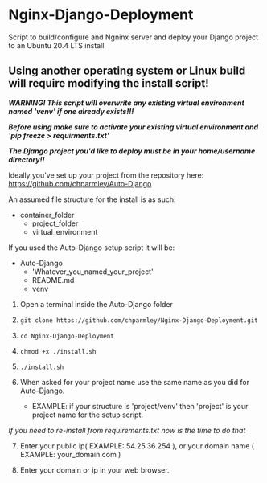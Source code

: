# Nginx-Django-Deployment
Script to build/configure and Ngninx server and deploy your Django project to an Ubuntu 20.4 LTS install

Using another operating system or Linux build will require modifying the install script!
----------------------------------------------------------------------------------------

   ***WARNING! This script will overwrite any existing virtual environment named 'venv' if one already exists!!!***

   ***Before using make sure to activate your existing virtual environment and 'pip freeze > requirments.txt'***
   
   ***The Django project you'd like to deploy must be in your home/username directory!!***

Ideally you've set up your project from the repository here:
https://github.com/chparmley/Auto-Django

   An assumed file structure for the install is as such:
   - container_folder
     - project_folder
     - virtual_environment

If you used the Auto-Django setup script it will be:  
- Auto-Django
  - 'Whatever_you_named_your_project'  
  - README.md  
  - venv  

 1. Open a terminal inside the Auto-Django folder 
 2. `git clone https://github.com/chparmley/Nginx-Django-Deployment.git`
 3. `cd Nginx-Django-Deployment`
 4. `chmod +x ./install.sh`
 5. `./install.sh`
 
 6. When asked for your project name use the same name as you did for Auto-Django.  
    - EXAMPLE: if your structure is 'project/venv' then 'project' is your project name for the setup script.  
    
 *If you need to re-install from requirements.txt now is the time to do that*  

 7. Enter your public ip( EXAMPLE: 54.25.36.254 ), or your domain name ( EXAMPLE: your_domain.com )

 8. Enter your domain or ip in your web browser.

